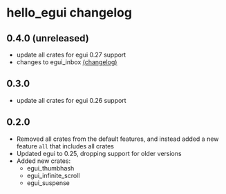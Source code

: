 # hello_egui changelog

## 0.4.0 (unreleased)

- update all crates for egui 0.27 support
- changes to egui_inbox [(changelog)](./crates/egui_inbox/CHANGELOG.md)

## 0.3.0

- update all crates for egui 0.26 support

## 0.2.0

- Removed all crates from the default features, and instead added a new feature `all` that includes all crates
- Updated egui to 0.25, dropping support for older versions
- Added new crates:
    - egui_thumbhash
    - egui_infinite_scroll
    - egui_suspense